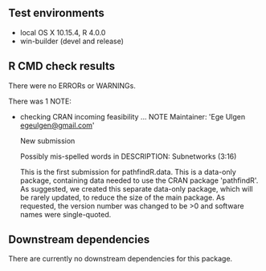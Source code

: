 ## Test environments
* local OS X 10.15.4, R 4.0.0
* win-builder (devel and release)

## R CMD check results
There were no ERRORs or WARNINGs.

There was 1 NOTE:
* checking CRAN incoming feasibility ... NOTE
  Maintainer: 'Ege Ulgen <egeulgen@gmail.com>'

  New submission

  Possibly mis-spelled words in DESCRIPTION:
    Subnetworks (3:16)
  
  This is the first submission for pathfindR.data. This is a data-only package,
  containing data needed to use the CRAN package 'pathfindR'. As suggested, we 
  created this separate data-only package, which will be rarely updated, to 
  reduce the size of the main package. As requested, the version number was 
  changed to be >0 and software names were single-quoted.

## Downstream dependencies
  There are currently no downstream dependencies for this package.
